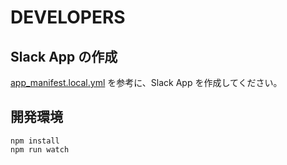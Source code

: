 # DEVELOPERS


## Slack App の作成
[app_manifest.local.yml](../app_manifest.local.yml) を参考に、Slack App を作成してください。


## 開発環境
```
npm install
npm run watch
```
